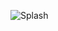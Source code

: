 
![Splash](https://github.com/alexmortelsison/Quiz-App-Multiple-Choice/assets/150509106/821a9f1d-e842-4b92-bb90-bca84640106b|height=10)
